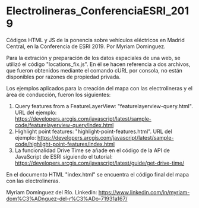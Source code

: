 # Electrolineras_ConferenciaESRI_2019
Códigos HTML y JS de la ponencia sobre vehículos eléctricos en Madrid Central, en la Conferencia de ESRI 2019. Por Myriam Dominguez.

Para la extración y preparación de los datos espaciales de una web, se utilizó el código "locations_fix.js". En él se hacen referencia a dos archivos, que fueron obtenidos mediante el comando cURL por consola, no están disponibles por razones de propiedad privada.

Los ejemplos aplicados para la creación del mapa con las electrolineras y el área de conducción, fueron los siguientes:
1. Query features from a FeatureLayerView: "featurelayerview-query.html". URL del ejemplo: https://developers.arcgis.com/javascript/latest/sample-code/featurelayerview-query/index.html
2. Highlight point features: "highlight-point-features.html". URL del ejemplo: https://developers.arcgis.com/javascript/latest/sample-code/highlight-point-features/index.html
3. La funcionalidad Drive Time se añade en el código de la API de JavaScript de ESRI siguiendo el tutorial: https://developers.arcgis.com/javascript/latest/guide/get-drive-time/

En el documento HTML "index.html" se encuentra el código final del mapa con las electrolineras.

Myriam Domínguez del Río. Linkedin: https://www.linkedin.com/in/myriam-dom%C3%ADnguez-del-r%C3%ADo-71931a167/
